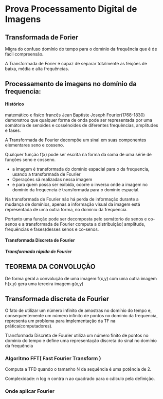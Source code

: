 <h1>Prova Processamento Digital de Imagens</h1>
<h2>Transformada de Forier</h2>
<p>Migra do confuso domínio do tempo para o domínio da frequência que é de fácil compreensão.</p>
<p>A Transformada de Forier é capaz de separar totalmente as feições de baixa, média e alta frequências.</p>
<h2>Processamento de imagens no domínio da frequencia:</h2>
<h4>Histórico</h4>
<p>matemático e fisíco francês Jean Baptiste Joseph Fourier(1768-1830) demonstrou que qualquer forma de onda pode ser representada por uma somátoria de senoides e cossénoides de diferentes frequências, amplitudes e fases.</p>
<p>A Transformada de Fourier decompõe um sinal em suas componentes elementares seno e cosseno.</p>
<p>Qualquer função f(x) pode ser escrita na forma da soma de uma série de funções seno e cosseno.</p>

<ul>
	<li>a imagem é transformada do domínio espacial para o da frequencia, usando a transformada de Fourier</li>
	<li>Operações sã realizadas nessa imagem</li>
	<li>e para quem possa ser exibida, ocorre o inverso onde a imagem no domínio da frequencia é transformada para o domínio espacial.</li>
</ul>
<p>Na transformada de Fourier não há perda de informação durante a mudança de domínios, apenas a informação visual da imagem está representada de uma outra forma, no domínio da frequencia.</p>
<p>Portanto uma função pode ser decomposta pelo somátorio de senos e co-senos e a transformada de Fourier computa a distribuição( amplitude, frequências e fases)desses senos e co-senos.</p>
<h4>Transformada Discreta de Fourier</h4>
<h5>Transformada rápida de Fourier</h5>
<h2>TEOREMA DA CONVOLUÇÃO</h2>
<p>De forma geral a convolução de uma imagem f(x,y) com uma outra imagem h(x,y) gera uma terceira imagem g(x,y)</p>
<h2>Transformada discreta de Fourier</h2>
<p>O fato de utilizar um número infinito de amostras no domínio do tempo e, consequentemente um número infinito de pontos no domínio da frequencia, representa um problema para implementação da TF na prática(computadores).</p>
<p>Transformada Discreta de Fourier utiliza um número finito de pontos no domínio do tempo e define uma representação discreta do sinal no domínio da frequência</p>
<h3>Algoritmo FFT( Fast Fourier Transform )</h3>
<p>Computa a TFD quando o tamanho N da sequência é uma potência de 2.</p>
<p>Complexidade: n log n contra n ao quadrado para o cálculo pela definição.</p>
<h3>Onde aplicar Fourier</h3>
<p></p>
